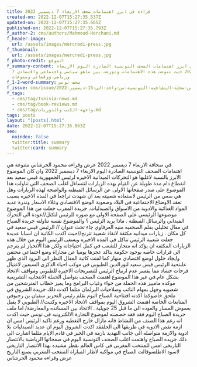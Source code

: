 ```yaml
---
title: قراءه في ابرز اهتمامات صحف الاربعاء 7 ديسمبر 2022
created-on: 2022-12-07T15:27:35.537Z
updated-on: 2022-12-07T15:27:35.665Z
published-on: 2022-12-07T15:27:35.793Z
f_author-2: cms/authors/Mahmoud-Horchani.md
f_header-image:
  url: /assets/images/mercredi-press.jpg
f_thumbnail:
  url: /assets/images/mercredi-press.jpg
f_photo-credit: الموقع
f_summary-content: قراءه في ابرز اهتمامات الصحف التونسية الصادره اليوم الاربعاء
  7 ديسمبر 2022 حيث تنوعت هذه الاهتمامات وتوزعت بين ماهو سياسي واجتماعي واقتصادي
  ورياضي ؤوقضائي ومنوعات
f_1-2-word-summary: صحف تونس
f_issue: cms/issue/العدد-الخامس-من-مجلة-الثقافيه-التونسية-من-واحد-الى-15-ديسمبر-2022.md
f_tags:
  - cms/tag/Tunisia-news.md
  - cms/tag/book-reviews.md
  - cms/tag/واجهة-الكتب-والدوريات.md
tags: posts
layout: "[posts].html"
date: 2022-12-07T15:27:35.863Z
seo:
  noindex: false
  twitter:title: summary
  twitter:card: summary
---
```

في صحافة الاربعاء 7 ديسمبر 2022 عرض وقراءه محمود الحرشاني متنوعة هي اهتمامات الصحف التونسية الصادرة اليوم الاربعاء 7 ديسمبر 2022  وان كان الموضوع الابرز بالنسبة لاغلبها هو التحركات الميدانية  الاخيره لرئيس الجمهورية قيس سعيد بعد انقطاع دام مدة طويلة عن القيام بهذه الزيارات لتتساءل اغلب الصحف التي تناولت هذا الموضوع على صدر صفحاتها الاولى عن الرسائل المبطنه والواضحة لهذه الزيارات وهل هي سعي من الرئيس لاستعادة شعبيته بعد ان شهدت تراجعا في المدة الاخيره بسبب تعقد الاوضاع الاجتماعية في البلاد وصعوبة الوضع الاقتصادي وغلاء الاسعار وندرة عديد المواد الغذائية والادوية من الاسواق والصيدليات. جريدة المغرب جعلت من هذا الموضوع موضوعها الرئيسي على الصفحة الاولى مع صوره للرئيس لتكنل//عودة الى التحرك الميداني والرسائل المبطنة . ماذا يريد الرئيس ؟ والموضوع نفسه تناولته جريدة الصباح في مقال تحليلي بقلم الصحفيه منيه العرفاوي جاء تحت عنوان // الرئيس قيس سعيد في كل مكان . زيارات ميدانيه مكثفة لانقاذ شعبية تترنح//حيث اكدت الكاتبة ان اسبابا عديدة جعلت شعبية الرئيس تتاكل في المده الاخيره ويسعى الرئيس اليوم من خلال هذه الزيارات المكثفه ان يؤكد انه منحاز للشعب في كمل احتياجاته ولكن هذا الانحياز لم يترجم الى قرارات خاصه بوجود حكومة يتاكد عجزها يوميا عن مجاراة وضع اجتماعي محتقن وايجاد حلول لوضع اقتصادي منهار كما لفتت كاتبة المقال النظر الى البرود الذي ظهر علىتحية الرئيس قيس سعيد  لنورالدين الطبوبي في موكب احياء الذكرى السبعين لاغتيال فرحات حشاد مما يفسر عدم ارتياح الرئيس للتصريحات الاخيره للطبوبي ومواقف الاتحاد بشكل عام.في غير هذا الموضوع اهتمت الصحف بتواصل الحملة الانتخابيه التشريعية موكده مامييز هذه الحملة من خواء وغياب البرامج وما يميز خطاب المترشحين من شعبويه وجهل بمهام النائب وصلاحيات البرلمان مثلما اكدت ذلك جريدة الشروق في ملحق خاصوكما اكدته افتتاحية الصباح اليوم بقلم رئيس التحرير سفيان بن رجبوفي المتابعات الخاصة اهتمت الشروق اليوم  بمواقف الاتحاد الاخيره وكتبت// الطبوبي لا يقبل بغموض المسار والعوده الى ما قبل 25 جويلية . الاتحاد بين المسانده والمعارضة/ اما ملف جريدة الصباح اليوم فقد فقد خصصته لموضوع التجارة الالكترونيه في تونس حيث اكدت انه رغم هذا الصنف من النشاط فانه مازال خارج التغطيه ورغم تاكيد الرئيس امس ان ازمة نقص الادويه في طريقها الى الحلفقد اكدت الشروق اليوم ان عديد الصيدليات بلا ادوية والازمة متواصله الى جانب التهديد بازمة في الخبز في قادم الايام مثلما اشارت الى ذلك جريده الصباح واهتمت اغلب الصحف التونسية اليوم في صفحاتها الرياضية بالانتصار التاريخي امس للمنتخب المغربي في كاس العالم بقطر مشيده بهذا الانتصار التاريخي لاسود الاطلسوقالت الصباح في مواكبه لاظار المباراة  المنتحب المغربي يصنع التاريخ عرض وقراءه محمود الحرشاني